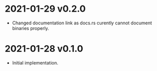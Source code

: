 # 2021-01-29 v0.2.0
- Changed documentation link as docs.rs curently cannot document binaries properly.

# 2021-01-28 v0.1.0
- Initial implementation.